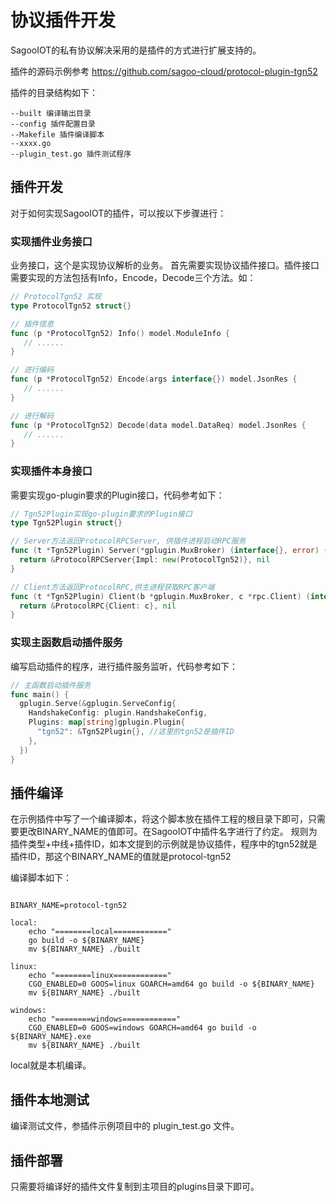 # 协议插件开发

SagooIOT的私有协议解决采用的是插件的方式进行扩展支持的。

插件的源码示例参考 
https://github.com/sagoo-cloud/protocol-plugin-tgn52

插件的目录结构如下：

```
--built 编译输出目录
--config 插件配置目录
--Makefile 插件编译脚本
--xxxx.go
--plugin_test.go 插件测试程序
```

## 插件开发

对于如何实现SagooIOT的插件，可以按以下步骤进行：


### 实现插件业务接口
业务接口，这个是实现协议解析的业务。
首先需要实现协议插件接口。插件接口需要实现的方法包括有Info，Encode，Decode三个方法。如：

```go
// ProtocolTgn52 实现
type ProtocolTgn52 struct{}

// 插件信息
func (p *ProtocolTgn52) Info() model.ModuleInfo {
   // ......
}

// 进行编码
func (p *ProtocolTgn52) Encode(args interface{}) model.JsonRes {
   // ......
}

// 进行解码
func (p *ProtocolTgn52) Decode(data model.DataReq) model.JsonRes {
   // ......
}
```

### 实现插件本身接口
需要实现go-plugin要求的Plugin接口，代码参考如下：

```go
// Tgn52Plugin实现go-plugin要求的Plugin接口
type Tgn52Plugin struct{}

// Server方法返回ProtocolRPCServer, 供插件进程启动RPC服务
func (t *Tgn52Plugin) Server(*gplugin.MuxBroker) (interface{}, error) {
  return &ProtocolRPCServer{Impl: new(ProtocolTgn52)}, nil 
}

// Client方法返回ProtocolRPC,供主进程获取RPC客户端
func (t *Tgn52Plugin) Client(b *gplugin.MuxBroker, c *rpc.Client) (interface{}, error) {
  return &ProtocolRPC{Client: c}, nil
}

```

### 实现主函数启动插件服务
编写启动插件的程序，进行插件服务监听，代码参考如下：
```go
// 主函数启动插件服务
func main() {
  gplugin.Serve(&gplugin.ServeConfig{
    HandshakeConfig: plugin.HandshakeConfig,
    Plugins: map[string]gplugin.Plugin{
      "tgn52": &Tgn52Plugin{}, //这里的tgn52是插件ID
    },
  })
}

```

## 插件编译
在示例插件中写了一个编译脚本，将这个脚本放在插件工程的根目录下即可，只需要更改BINARY_NAME的值即可。在SagooIOT中插件名字进行了约定。
规则为 插件类型+中线+插件ID，如本文提到的示例就是协议插件，程序中的tgn52就是插件ID，那这个BINARY_NAME的值就是protocol-tgn52

编译脚本如下：
```shell

BINARY_NAME=protocol-tgn52

local:
	echo "========local============"
	go build -o ${BINARY_NAME}
	mv ${BINARY_NAME} ./built

linux:
	echo "========linux============"
	CGO_ENABLED=0 GOOS=linux GOARCH=amd64 go build -o ${BINARY_NAME}
	mv ${BINARY_NAME} ./built

windows:
	echo "========windows============"
	CGO_ENABLED=0 GOOS=windows GOARCH=amd64 go build -o ${BINARY_NAME}.exe
	mv ${BINARY_NAME} ./built

```

local就是本机编译。

## 插件本地测试
编译测试文件，参插件示例项目中的 plugin_test.go 文件。

## 插件部署
只需要将编译好的插件文件复制到主项目的plugins目录下即可。
